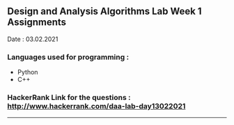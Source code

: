 ## Design and Analysis Algorithms Lab Week 1  Assignments

Date : 03.02.2021

### Languages used for programming :
- Python
- C++

### HackerRank Link for the questions : http://www.hackerrank.com/daa-lab-day13022021

********************************************************

